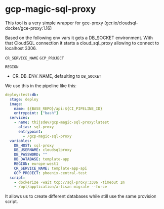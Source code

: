 # gcp-magic-sql-proxy

This tool is a very simple wrapper for gce-proxy (gcr.io/cloudsql-docker/gce-proxy:1.16)

Based on the following env vars it gets a DB_SOCKET environment. With that CloudSQL connection it starts a cloud_sql_proxy allowing to connect to localhost 3306.

`CR_SERVICE_NAME`
`GCP_PROJECT`

`REGION`
- CR_DB_ENV_NAME, defaulting to `DB_SOCKET`

We use this in the pipeline like this:

```yaml
deploy:test:db:
  stage: deploy
  image:
    name: ${BASE_REPO}/api:${CI_PIPELINE_ID}
    entrypoint: ["bash"]
  services:
    - name: thijsdev/gcp-magic-sql-proxy:latest
      alias: sql-proxy
      entrypoint:
        - /gcp-magic-sql-proxy
  variables:
    DB_HOST: sql-proxy
    DB_USERNAME: cloudsqlproxy
    DB_PASSWORD: ""
    DB_DATABASE: template-app
    REGION: europe-west1
    CR_SERVICE_NAME: template-app-api
    GCP_PROJECT: phoenix-central-test
  script:
    - dockerize -wait tcp://sql-proxy:3306 -timeout 1m
    - /opt/application/artisan migrate --force
```

It allows us to create different databases while still use the same provision script. 
